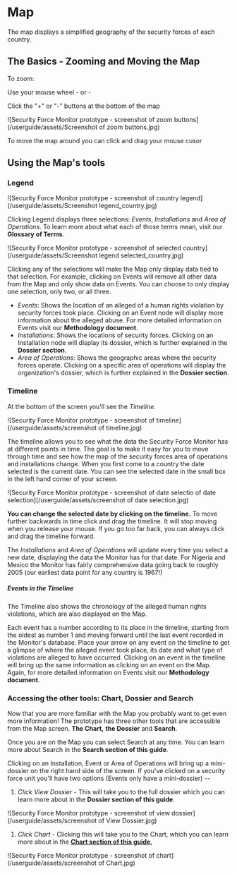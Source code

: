 # Map

The map displays a simplified geography of the security forces of each country.

## The Basics - Zooming and Moving the Map

To zoom:

Use your mouse wheel - or -

Click the "+" or "-" buttons at the bottom of the map

![Security Force Monitor prototype - screenshot of zoom buttons](/userguide/assets/Screenshot of zoom buttons.jpg)

To move the map around you can click and drag your mouse cusor

## Using the Map's tools

### Legend

![Security Force Monitor prototype - screenshot of country legend](/userguide/assets/Screenshot legend_country.jpg)

Clicking Legend displays three selections: _Events_, _Installations_ and _Area of Operations_. To learn more about what each of those terms mean, visit our **Glossary of Terms**.

![Security Force Monitor prototype - screenshot of selected country](/userguide/assets/Screenshot legend selected_country.jpg)

Clicking any of the selections will make the Map only display data tied to that selection. For example, clicking on Events will remove all other data from the Map and only show data on Events. You can choose to only display one selection, only two, or all three.

* _Events_: Shows the location of an alleged of a human rights violation by security forces took place. Clicking on an Event node will display more information about the alleged abuse. For more detailed information on Events visit our **Methodology document**.
* _Installations_: Shows the locations of security forces. Clicking on an Installation node will display its dossier, which is further explained in the **Dossier section**.
* _Area of Operations_: Shows the geographic areas where the security forces operate. Clicking on a specific area of operations will display the organization's dossier, which is further explained in the **Dossier section**.

### Timeline

At the bottom of the screen you'll see the _Timeline_.

![Security Force Monitor prototype - screenshot of timeline](/userguide/assets/screenshot of timeline.jpg)

The timeline allows you to see what the data the Security Force Monitor has at different points in time. The goal is to make it easy for you to move through time and see how the map of the security forces area of operations and installations change. When you first come to a country the date selected is the current date. You can see the selected date in the small box in the left hand corner of your screen.

![Security Force Monitor prototype - screenshot of date selectio of date selection](/userguide/assets/screenshot of date selection.jpg)

**You can change the selected date by clicking on the timeline.** To move further backwards in time click and drag the timeline. It will stop moving when you release your mouse. If you go too far back, you can always click and drag the timeline forward.

The _Installations_ and _Area of Operations_ will update every time you select a new date, displaying the data the Monitor has for that date. For Nigeria and Mexico the Monitor has fairly comprehensive data going back to roughly 2005 \(our earliest data point for any country is 1967!\)

##### Events in the Timeline

The Timeline also shows the chronology of the alleged human rights violations, which are also displayed on the Map.

Each event has a number according to its place in the timeline, starting from the oldest as number 1 and moving forward until the last event recorded in the Monitor's database. Place your arrow on any event on the timeline to get a glimpse of where the alleged event took place, its date and what type of violations are alleged to have occurred. Clicking on an event in the timeline will bring up the same information as clicking on an event on the Map. Again, for more detailed information on Events visit our **Methodology document**.

### Accessing the other tools: Chart, Dossier and Search

Now that you are more familiar with the Map you probably want to get even more information! The prototype has three other tools that are accessible from the Map screen. **The Chart,** **the Dossier** and **Search**.

Once you are on the Map you can select Search at any time. You can learn more about Search in the **Search section of this guide**.

Clicking on an Installation, Event or Area of Operations will bring up a mini-dossier on the right hand side of the screen. If you've clicked on a security force unit you'll have two options \(Events only have a mini-dossier\) --

1. _Click View Dossier_ - This will take you to the full dossier which you can learn more about in the **Dossier section of this guide**.

![Security Force Monitor prototype - screenshot of view dossier](/userguide/assets/screenshot of View Dossier.jpg)

1. _Click Chart_ - Clicking this will take you to the Chart, which you can learn more about in the [**Chart section of this guide**.](//userguide/chart.md)

![Security Force Monitor prototype - screenshot of chart](/userguide/assets/screenshot of Chart.jpg)

